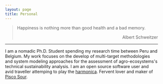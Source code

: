 ```yaml
---
layout: page
title: Personal
---
```


> Happiness is nothing more than good health and a bad memory.
> <div style="text-align: right"> Albert Schweitzer </div>
---

I am a nomadic Ph.D. Student spending my research time between Peru and Belgium. My work focuses on the develop of multi-target methodologies and system modeling approaches for the assessment of agro-ecosystems's technical sustainability analysis. I am an open source software user and avid traveller attemping to play the [harmonica](https://allaboutharmonicas.com/review-on-the-hohner-special-20-harmonica). Fervent lover and maker of [Pisco Sour](http://www.nytimes.com/2012/04/15/travel/enjoying-pisco-cocktails-in-lima-peru.html).
